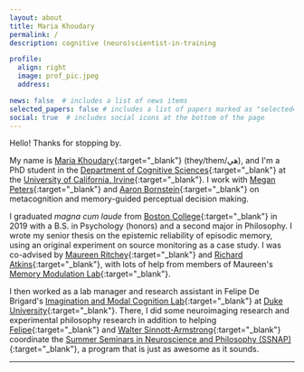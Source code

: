 ```yaml
---
layout: about
title: Maria Khoudary
permalink: /
description: cognitive (neuro)scientist-in-training

profile:
  align: right
  image: prof_pic.jpeg
  address:

news: false  # includes a list of news items
selected_papers: false # includes a list of papers marked as "selected={true}"
social: true  # includes social icons at the bottom of the page
---
```


Hello! Thanks for stopping by.

My name is [Maria Khoudary](https://namedrop.io/mariakhoudary){:target="_blank"} (they/them/هي), and I'm a PhD student in the [Department of Cognitive Sciences](https://www.cogsci.uci.edu/index.php){:target="_blank"} at the [University of California, Irvine](https://uci.edu/){:target="_blank"}. I work with [Megan Peters](https://faculty.sites.uci.edu/cnclab/){:target="_blank"} and [Aaron Bornstein](https://aaron.bornstein.org){:target="_blank"} on metacognition and memory-guided perceptual decision making.

I graduated *magna cum laude* from [Boston College](https://www.bc.edu){:target="_blank"} in 2019 with a B.S. in Psychology (honors) and a second major in Philosophy. I wrote my senior thesis on the epistemic reliability of episodic memory, using an original experiment on source monitoring as a case study. I was co-advised by [Maureen Ritchey](https://www.bc.edu/bc-web/schools/mcas/departments/psychology/people/faculty-directory/maureen-ritchey.html){:target="_blank"} and [Richard Atkins](https://www.bc.edu/bc-web/schools/mcas/departments/philosophy/people/faculty-directory/richard-kenneth-atkins.html){:target="_blank"}, with lots of help from members of Maureen's [Memory Modulation Lab](http://thememolab.org){:target="_blank"}.

I then worked as a lab manager and research assistant in Felipe De Brigard's [Imagination and Modal Cognition Lab](https://imclab.org){:target="_blank"} at [Duke University](https://www.duke.edu){:target="_blank"}. There, I did some neuroimaging research and experimental philosophy research in addition to helping [Felipe](https://psychandneuro.duke.edu/people/felipe-de-brigard){:target="_blank"} and [Walter Sinnott-Armstrong](https://psychandneuro.duke.edu/people/walter-sinnott-armstrong){:target="_blank"} coordinate the [Summer Seminars in Neuroscience and Philosophy (SSNAP)](https://ssnap.net){:target="_blank"}, a program that is just as awesome as it sounds.

---
